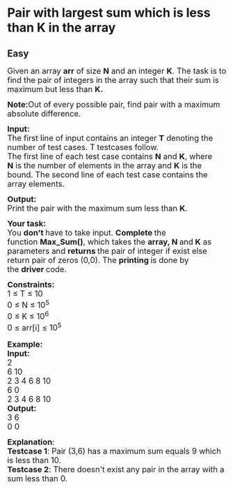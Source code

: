 # Pair with largest sum which is less than K in the array
##  Easy 
<div class="problem-statement">
                <p></p><p><span style="font-size:18px">Given an array&nbsp;<strong>arr</strong>&nbsp;of size&nbsp;<strong>N</strong>&nbsp;and an integer&nbsp;<strong>K</strong>.&nbsp;The task is to find the pair of integers in the array such that their sum is maximum but less than&nbsp;<strong>K.</strong></span></p>

<p><span style="font-size:18px"><strong>Note:</strong>Out of every possible pair, find pair with a maximum absolute difference.</span></p>

<p><span style="font-size:18px"><strong>Input:</strong><br>
The first line of input contains an integer&nbsp;<strong>T</strong>&nbsp;denoting the number of test cases. T testcases follow.<br>
The first line of each test case contains <strong>N</strong>&nbsp;and <strong>K</strong>, where <strong>N</strong>&nbsp;is the number of elements in the array and <strong>K</strong>&nbsp;is the bound. The second line of each test case contains the array elements.</span></p>

<p><span style="font-size:18px"><strong>Output:</strong><br>
Print the pair with the&nbsp;maximum sum less than <strong>K</strong>.</span></p>

<p><span style="font-size:18px"><strong>Your task:</strong></span><br>
<span style="font-size:18px">You <strong>don't </strong>have to take input. <strong>Complete </strong>the function&nbsp;<strong>Max_Sum()</strong>, which takes the <strong>array, N </strong>and<strong> K</strong> as parameters&nbsp;and&nbsp;<strong>returns&nbsp;</strong>the pair of integer if exist else return pair of zeros (0,0). The&nbsp;<strong>printing</strong><strong>&nbsp;</strong>is done by the&nbsp;<strong>driver</strong><strong>&nbsp;</strong>code.&nbsp;</span></p>

<p><span style="font-size:18px"><strong>Constraints:</strong><br>
1 ≤ T ≤ 10<br>
0 ≤ N&nbsp;≤ 10<sup>5</sup><br>
0 ≤ K&nbsp;≤ 10<sup>6</sup><br>
0 ≤ arr[i]&nbsp;≤ 10<sup>5</sup></span><br>
<br>
<span style="font-size:18px"><strong>Example:</strong></span><br>
<span style="font-size:18px"><strong>Input:</strong><br>
2<br>
6 10<br>
2 3 4 6 8 10<br>
6 0<br>
2 3 4 6 8 10</span><br>
<span style="font-size:18px"><strong>Output:</strong><br>
3 6<br>
0 0</span></p>

<p><span style="font-size:18px"><strong>Explanation</strong>:<br>
<strong>Testcase 1</strong>: Pair (3,6) has a maximum sum equals 9 which is less than 10.<br>
<strong>Testcase 2</strong>: There doesn't exist any pair in the array with a sum less than 0.</span></p>
 <p></p>
            </div>